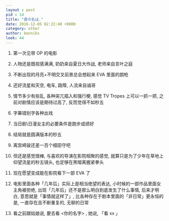 ```yaml
---
layout : post
pid : 14
title: "君の名は."
date: 2016-12-05 02:22:40 +0800
category: other
author: benniks
look: 44
---
```

1. 第一次见带 OP 的电影

2. 人物还是既视感满满, 奶奶来自夏日大作战, 老师来自言叶之庭

3. 不断出现的月亮+不明交叉前景总会想起来 EVA 里面的朗枪

4. 还好流星和天空, 电车, 路障, 人流来自诚哥

5. 情节多少有些乱, 各种突兀插入和强行梗, 感觉 TV Tropes 上可以一抓一把, 之前对剧情应该是期待过高了, 反而觉得不如秒五

6. 字幕错别字各种出戏

7. 当日剧\日漫女主的必要条件是跑步成绩好

8. 结局就是圆满版本的秒五

9. 离宫崎骏还差一百个细田守吧

10. 但还是感觉很棒, 与喜欢的导演在影院相聚的感觉, 就算只是为了少年在草地上仰望流星的秒五镜头, 也足够在黑暗离握紧拳头

11. 现在愿望变成能在影院看下一部 EVA 了

12. 电影里面各种「几年后」实际上是相当绝望的表达, 小时候的一部作品里面女主角被拒绝, 出现「几年后」还不是那么明白到底发生了什么事情, 后来才明白, 意思就是「事情就这样了」, 比各种存在于剧本里面的「非日常」更永恒的是, 一直存在且不断重复的, 无聊的日常 

13. 看之前跟姑娘说, 要去看 <你的名字> , 她说, 「看 xx 」
